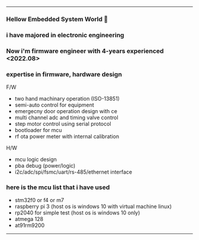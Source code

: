 --------------------------------------------------------------------
### Hellow Embedded System World 👋

### i have majored in electronic engineering

### Now i'm firmware engineer with 4-years experienced <2022.08>

### expertise in firmware, hardware design
F/W
- two hand machinary operation (ISO-13851)
- semi-auto control for equipment 
- emergecny door operation design with ce
- multi channel adc and timing valve control
- step motor control using serial protocol
- bootloader for mcu
- rf ota power meter with internal calibration

H/W
- mcu logic design
- pba debug (power/logic)
- i2c/adc/spi/fsmc/uart/rs-485/ethernet interface

### here is the mcu list that i have used
- stm32f0 or f4 or m7
- raspberry pi 3 (host os is windows 10 with virtual machine linux)
- rp2040 for simple test (host os is windows 10 only)
- atmega 128
- at91rm9200
--------------------------------------------------------------------

<!--
**KpuFish/KpuFish** is a ✨ _special_ ✨ repository because its `README.md` (this file) appears on your GitHub profile.

Here are some ideas to get you started:

- 🔭 I’m currently working on ...
- 🌱 I’m currently learning ...
- 👯 I’m looking to collaborate on ...
- 🤔 I’m looking for help with ...
- 💬 Ask me about ...
- 📫 How to reach me: ...
- 😄 Pronouns: ...
- ⚡ Fun fact: ...
--> 
